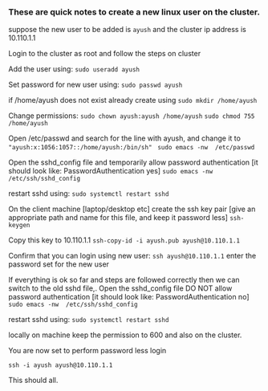 ### These are quick notes to create a new linux user on the cluster. 

suppose the new user to be added is `ayush` and the cluster ip address is 10.110.1.1

Login to the cluster as root and follow the steps on cluster

Add the user using: 
  ```sudo useradd ayush```

Set password for new user using: 
  ```sudo passwd ayush ```

if /home/ayush does not exist already create using
  ```sudo mkdir /home/ayush```

Change permissions: 
  ```sudo chown ayush:ayush /home/ayush```
  ```sudo chmod 755 /home/ayush```

Open /etc/passwd  and search for the line with ayush, and change it to ```"ayush:x:1056:1057::/home/ayush:/bin/sh" ```
  ```sudo emacs -nw  /etc/passwd```

Open the sshd_config file and temporarily allow password authentication [it should look like: PasswordAuthentication yes]
  ```sudo emacs -nw  /etc/ssh/sshd_config```

restart sshd using: 
  ```sudo systemctl restart sshd```

On the client machine [laptop/desktop etc] create the ssh key pair [give an appropriate path and name for this file, and keep it password less]
    ```ssh-keygen```

Copy this key to 10.110.1.1
  ```ssh-copy-id -i ayush.pub ayush@10.110.1.1```

Confirm that you can login using new user: 
  ```ssh ayush@10.110.1.1```
  enter the password set for the new user 

If everything is ok so far and steps are followed correctly then we can switch to the old sshd file,. 
Open the sshd_config file DO NOT allow password authentication [it should look like: PasswordAuthentication no]
  ```sudo emacs -nw  /etc/ssh/sshd_config```

restart sshd using: 
  ```sudo systemctl restart sshd```

locally on machine keep the permission to 600 and also on the cluster. 

You are now set to perform password less login 

```ssh -i ayush ayush@10.110.1.1 ```

This should all. 
